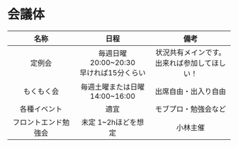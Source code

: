 # 会議体

| 名称 | 日程 | 備考 |
| :---: | :---: | :---: |
| 定例会 | 毎週日曜20:00~20:30<br>早ければ15分くらい | 状況共有メインです。<br>出来れば参加してほしい！ |
| もくもく会 | 毎週土曜または日曜<br>14:00~16:00 | 出席自由・出入り自由 |
| 各種イベント | 適宜 | モブプロ・勉強会など |
| フロントエンド勉強会 | 未定 1~2hほどを想定 | 小林主催 |